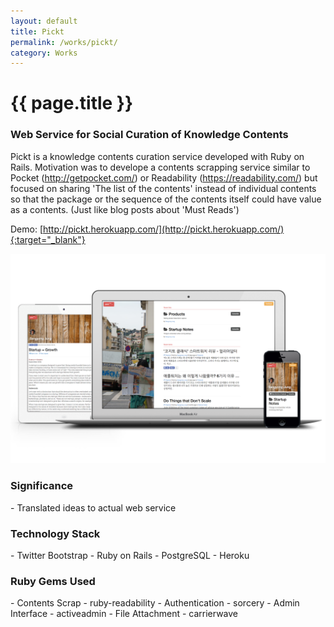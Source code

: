 ```yaml
---
layout: default
title: Pickt
permalink: /works/pickt/
category: Works
---
```


# {{ page.title }}

### Web Service for Social Curation of Knowledge Contents

Pickt is a knowledge contents curation service developed with Ruby on Rails.
Motivation was to develope a contents scrapping service similar to Pocket (http://getpocket.com/) or Readability (https://readability.com/) but focused on sharing 'The list of the contents' instead of individual contents so that the package or the sequence of the contents itself could have value as a contents. (Just like blog posts about 'Must Reads')

Demo: [http://pickt.herokuapp.com/](http://pickt.herokuapp.com/){:target="_blank"}

<img src="/images/works/pickt/pickt.png" alt="Pickt" class="img-responsive">

<h3 class="section">Significance</h3>
- Translated ideas to actual web service

<h3 class="section">Technology Stack</h3>
- Twitter Bootstrap
- Ruby on Rails
- PostgreSQL
- Heroku

<h3 class="section">Ruby Gems Used</h3>
- Contents Scrap - ruby-readability
- Authentication -  sorcery
- Admin Interface - activeadmin
- File Attachment - carrierwave
